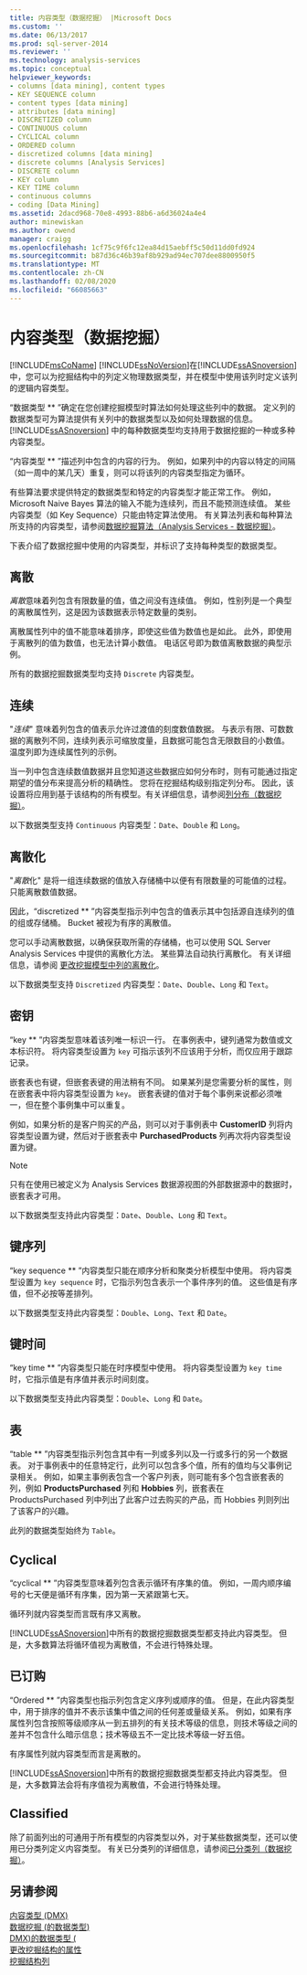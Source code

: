 ```yaml
---
title: 内容类型（数据挖掘） |Microsoft Docs
ms.custom: ''
ms.date: 06/13/2017
ms.prod: sql-server-2014
ms.reviewer: ''
ms.technology: analysis-services
ms.topic: conceptual
helpviewer_keywords:
- columns [data mining], content types
- KEY SEQUENCE column
- content types [data mining]
- attributes [data mining]
- DISCRETIZED column
- CONTINUOUS column
- CYCLICAL column
- ORDERED column
- discretized columns [data mining]
- discrete columns [Analysis Services]
- DISCRETE column
- KEY column
- KEY TIME column
- continuous columns
- coding [Data Mining]
ms.assetid: 2dacd968-70e8-4993-88b6-a6d36024a4e4
author: minewiskan
ms.author: owend
manager: craigg
ms.openlocfilehash: 1cf75c9f6fc12ea84d15aebff5c50d11dd0fd924
ms.sourcegitcommit: b87d36c46b39af8b929ad94ec707dee8800950f5
ms.translationtype: MT
ms.contentlocale: zh-CN
ms.lasthandoff: 02/08/2020
ms.locfileid: "66085663"
---
```

# <a name="content-types-data-mining"></a>内容类型（数据挖掘）
  [!INCLUDE[msCoName](../../includes/msconame-md.md)] [!INCLUDE[ssNoVersion](../../includes/ssnoversion-md.md)]在[!INCLUDE[ssASnoversion](../../includes/ssasnoversion-md.md)]中，您可以为挖掘结构中的列定义物理数据类型，并在模型中使用该列时定义该列的逻辑内容类型。  
  
 “数据类型 ** ”确定在您创建挖掘模型时算法如何处理这些列中的数据。 定义列的数据类型可为算法提供有关列中的数据类型以及如何处理数据的信息。 
  [!INCLUDE[ssASnoversion](../../includes/ssasnoversion-md.md)] 中的每种数据类型均支持用于数据挖掘的一种或多种内容类型。  
  
 “内容类型 ** ”描述列中包含的内容的行为。 例如，如果列中的内容以特定的间隔（如一周中的某几天）重复，则可以将该列的内容类型指定为循环。  
  
 有些算法要求提供特定的数据类型和特定的内容类型才能正常工作。 例如，Microsoft Naive Bayes 算法的输入不能为连续列，而且不能预测连续值。 某些内容类型（如 Key Sequence）只能由特定算法使用。 有关算法列表和每种算法所支持的内容类型，请参阅[数据挖掘算法（Analysis Services - 数据挖掘）](data-mining-algorithms-analysis-services-data-mining.md)。  
  
 下表介绍了数据挖掘中使用的内容类型，并标识了支持每种类型的数据类型。  
  
## <a name="discrete"></a>离散  
 *离散*意味着列包含有限数量的值，值之间没有连续值。 例如，性别列是一个典型的离散属性列，这是因为该数据表示特定数量的类别。  
  
 离散属性列中的值不能意味着排序，即使这些值为数值也是如此。 此外，即使用于离散列的值为数值，也无法计算小数值。 电话区号即为数值离散数据的典型示例。  
  
 所有的数据挖掘数据类型均支持 `Discrete` 内容类型。  
  
## <a name="continuous"></a>连续  
 "*连续*" 意味着列包含的值表示允许过渡值的刻度数值数据。 与表示有限、可数数据的离散列不同，连续列表示可缩放度量，且数据可能包含无限数目的小数值。 温度列即为连续属性列的示例。  
  
 当一列中包含连续数值数据并且您知道这些数据应如何分布时，则有可能通过指定期望的值分布来提高分析的精确性。 您将在挖掘结构级别指定列分布。 因此，该设置将应用到基于该结构的所有模型。有关详细信息，请参阅[列分布（数据挖掘）](column-distributions-data-mining.md)。  
  
 以下数据类型支持 `Continuous` 内容类型：`Date`、`Double` 和 `Long`。  
  
## <a name="discretized"></a>离散化  
 "*离散*化" 是将一组连续数据的值放入存储桶中以便有有限数量的可能值的过程。 只能离散数值数据。  
  
 因此，“discretized ** ”内容类型指示列中包含的值表示其中包括源自连续列的值的组或存储桶。 Bucket 被视为有序的离散值。  
  
 您可以手动离散数据，以确保获取所需的存储桶，也可以使用 SQL Server Analysis Services 中提供的离散化方法。 某些算法自动执行离散化。 有关详细信息，请参阅 [更改挖掘模型中列的离散化](change-the-discretization-of-a-column-in-a-mining-model.md)。  
  
 以下数据类型支持 `Discretized` 内容类型：`Date`、`Double`、`Long` 和 `Text`。  
  
## <a name="key"></a>密钥  
 “key ** ”内容类型意味着该列唯一标识一行。 在事例表中，键列通常为数值或文本标识符。 将内容类型设置为 `key` 可指示该列不应该用于分析，而仅应用于跟踪记录。  
  
 嵌套表也有键，但嵌套表键的用法稍有不同。 如果某列是您需要分析的属性，则在嵌套表中将内容类型设置为 `key`。 嵌套表键的值对于每个事例来说都必须唯一，但在整个事例集中可以重复。  
  
 例如，如果分析的是客户购买的产品，则可以对于事例表中 **CustomerID** 列将内容类型设置为键，然后对于嵌套表中 **PurchasedProducts** 列再次将内容类型设置为键。  
  
> [!NOTE]  
>  只有在使用已被定义为 Analysis Services 数据源视图的外部数据源中的数据时，嵌套表才可用。  
  
 以下数据类型支持此内容类型：`Date`、`Double`、`Long` 和 `Text`。  
  
## <a name="key-sequence"></a>键序列  
 “key sequence ** ”内容类型只能在顺序分析和聚类分析模型中使用。 将内容类型设置为 `key sequence` 时，它指示列包含表示一个事件序列的值。 这些值是有序值，但不必按等差排列。  
  
 以下数据类型支持此内容类型：`Double`、`Long`、`Text` 和 `Date`。  
  
## <a name="key-time"></a>键时间  
 “key time ** ”内容类型只能在时序模型中使用。 将内容类型设置为 `key time` 时，它指示值是有序值并表示时间刻度。  
  
 以下数据类型支持此内容类型：`Double`、`Long` 和 `Date`。  
  
## <a name="table"></a>表  
 “table ** ”内容类型指示列包含其中有一列或多列以及一行或多行的另一个数据表。 对于事例表中的任意特定行，此列可以包含多个值，所有的值均与父事例记录相关。 例如，如果主事例表包含一个客户列表，则可能有多个包含嵌套表的列，例如 **ProductsPurchased** 列和 **Hobbies** 列，嵌套表在 ProductsPurchased 列中列出了此客户过去购买的产品，而 Hobbies 列则列出了该客户的兴趣。  
  
 此列的数据类型始终为 `Table`。  
  
## <a name="cyclical"></a>Cyclical  
 “cyclical ** ”内容类型意味着列包含表示循环有序集的值。 例如，一周内顺序编号的七天便是循环有序集，因为第一天紧跟第七天。  
  
 循环列就内容类型而言既有序又离散。  
  
 
  [!INCLUDE[ssASnoversion](../../includes/ssasnoversion-md.md)]中所有的数据挖掘数据类型都支持此内容类型。 但是，大多数算法将循环值视为离散值，不会进行特殊处理。  
  
## <a name="ordered"></a>已订购  
 “Ordered ** ”内容类型也指示列包含定义序列或顺序的值。 但是，在此内容类型中，用于排序的值并不表示该集中值之间的任何差或量级关系。 例如，如果有序属性列包含按照等级顺序从一到五排列的有关技术等级的信息，则技术等级之间的差并不包含什么暗示信息；技术等级五不一定比技术等级一好五倍。  
  
 有序属性列就内容类型而言是离散的。  
  
 
  [!INCLUDE[ssASnoversion](../../includes/ssasnoversion-md.md)]中所有的数据挖掘数据类型都支持此内容类型。 但是，大多数算法会将有序值视为离散值，不会进行特殊处理。  
  
## <a name="classified"></a>Classified  
 除了前面列出的可通用于所有模型的内容类型以外，对于某些数据类型，还可以使用已分类列定义内容类型。 有关已分类列的详细信息，请参阅[已分类列（数据挖掘）](classified-columns-data-mining.md)。  
  
## <a name="see-also"></a>另请参阅  
 [内容类型 &#40;DMX&#41;](/sql/dmx/content-types-dmx)   
 [数据挖掘 &#40;的数据类型&#41;](data-types-data-mining.md)   
 [DMX&#41;的数据类型 &#40;](/sql/dmx/data-types-dmx)   
 [更改挖掘结构的属性](change-the-properties-of-a-mining-structure.md)   
 [挖掘结构列](mining-structure-columns.md)  
  
  
